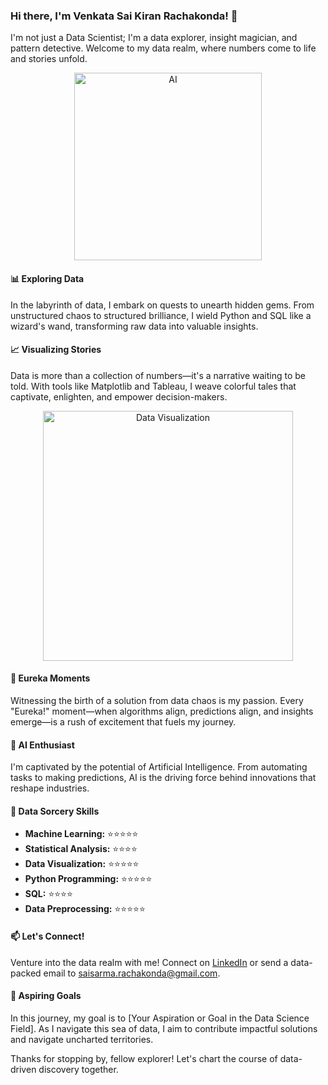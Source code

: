 ### Hi there, I'm Venkata Sai Kiran Rachakonda! 👋

I'm not just a Data Scientist; I'm a data explorer, insight magician, and pattern detective. Welcome to my data realm, where numbers come to life and stories unfold.

<p align="center">
  <img src="https://cdni.iconscout.com/illustration/premium/thumb/industrial-robot-4468717-3748899.png?f=webp" alt="AI" width="300"/>
</p>


#### 📊 **Exploring Data**
In the labyrinth of data, I embark on quests to unearth hidden gems. From unstructured chaos to structured brilliance, I wield Python and SQL like a wizard's wand, transforming raw data into valuable insights.

#### 📈 **Visualizing Stories**
Data is more than a collection of numbers—it's a narrative waiting to be told. With tools like Matplotlib and Tableau, I weave colorful tales that captivate, enlighten, and empower decision-makers.

<p align="center">
  <img src="https://www.logigroup.com/images/gifs/reporting.gif" alt="Data Visualization" width="400"/>
</p>

#### 🚀 **Eureka Moments**
Witnessing the birth of a solution from data chaos is my passion. Every "Eureka!" moment—when algorithms align, predictions align, and insights emerge—is a rush of excitement that fuels my journey.

#### 🤖 **AI Enthusiast**
I'm captivated by the potential of Artificial Intelligence. From automating tasks to making predictions, AI is the driving force behind innovations that reshape industries.

#### 🌟 **Data Sorcery Skills**

- **Machine Learning:** ⭐⭐⭐⭐⭐
- **Statistical Analysis:** ⭐⭐⭐⭐
- **Data Visualization:** ⭐⭐⭐⭐⭐
- **Python Programming:** ⭐⭐⭐⭐⭐
- **SQL:** ⭐⭐⭐⭐
- **Data Preprocessing:** ⭐⭐⭐⭐⭐

#### 📫 **Let's Connect!**
Venture into the data realm with me! Connect on [LinkedIn](https://www.linkedin.com/in/venkata-rachakonda-82863572/) or send a data-packed email to [saisarma.rachakonda@gmail.com](mailto:saisarma.rachakonda@gmail.com).

#### 🌌 **Aspiring Goals**
In this journey, my goal is to [Your Aspiration or Goal in the Data Science Field]. As I navigate this sea of data, I aim to contribute impactful solutions and navigate uncharted territories.

Thanks for stopping by, fellow explorer! Let's chart the course of data-driven discovery together.
